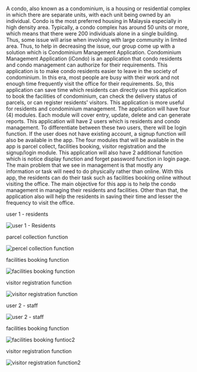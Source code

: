 A condo, also known as a condominium, is a housing or residential complex in which there are separate units, with each unit being owned by an individual. Condo is the most preferred housing in Malaysia especially in high density area. Typically, a condo complex has around 50 units or more, which means that there were 200 individuals alone in a single building. Thus, some issue will arise when involving with large community in limited area. Thus, to help in decreasing the issue, our group come up with a solution which is Condominium Management Application.
Condominium Management Application (iCondo) is an application that condo residents and condo management can authorize for their requirements. This application is to make condo residents easier to leave in the society of condominium. In this era, most people are busy with their work and not enough time frequently visit the office for their requirements. So, this application can save time which residents can directly use this application to book the facilities of condominium, can check the delivery status of parcels, or can register residents' visitors. This application is more useful for residents and condominium management.
The application will have four (4) modules. Each module will cover entry, update, delete and can generate reports. This application will have 2 users which is residents and condo management. To differentiate between these two users, there will be login function. If the user does not have existing account, a signup function will also be available in the app. The four modules that will be available in the app is parcel collect, facilities booking, visitor registration and the signup/login module. This application will also have 2 additional function which is notice display function and forget password function in login page.
The main problem that we see in management is that mostly any information or task will need to do physically rather than online. With this app, the residents can
do their task such as facilities booking online without visiting the office. The main objective for this app is to help the condo management in managing their residents and facilities. Other than that, the application also will help the residents in saving their time and lesser the frequency to visit the office.

user 1 - residents

![user 1 - Residents](https://github.com/Israt07/HelpConnect-Project/assets/82527970/84d893e2-2517-49c9-ae51-32ed4d2a8577)

parcel collection function

![percel collection function](https://github.com/Israt07/HelpConnect-Project/assets/82527970/11b00dbc-f4b2-45d2-b6e3-26539058c049)

facilities booking function


![facilities booking function](https://github.com/Israt07/HelpConnect-Project/assets/82527970/f0001a7f-a675-41d5-a29e-1c1b3d287cc7)


visitor registration function

![visitor registration function](https://github.com/Israt07/HelpConnect-Project/assets/82527970/dde51e8d-007a-4323-8b34-3d686c6e482b)

user 2 - staff

![user 2 - staff](https://github.com/Israt07/HelpConnect-Project/assets/82527970/905517be-00ae-497e-8999-06537f27ebdd)

facilities booking function

![facilities booking funtioc2](https://github.com/Israt07/HelpConnect-Project/assets/82527970/396c6cde-0340-48b0-adbc-53545c78a152)


visitor registration function

![visitor registration function2](https://github.com/Israt07/HelpConnect-Project/assets/82527970/510dc254-1d39-4eb1-a790-b5835d794270)



